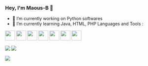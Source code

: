 ### Hey, I'm Maous-B 👋

- 🔭 I’m currently working on Python softwares
- 🌱 I’m currently learning Java, HTML, PHP
Languages and Tools :

<img src="https://cdn.jsdelivr.net/gh/devicons/devicon/icons/python/python-original.svg" width="32" height="32"/> <img src="https://cdn.jsdelivr.net/gh/devicons/devicon/icons/java/java-original.svg" width="32" height="32"/> <img src="https://cdn.jsdelivr.net/gh/devicons/devicon/icons/vscode/vscode-original.svg" width="32" height="32"/> <img src="https://cdn.jsdelivr.net/gh/devicons/devicon/icons/intellij/intellij-original.svg" width="32" height="32"/> <img src="https://cdn.jsdelivr.net/gh/devicons/devicon/icons/html5/html5-original.svg" width="32" height="32"/> <img src="https://cdn.jsdelivr.net/gh/devicons/devicon/icons/css3/css3-original.svg" width="32" height="32"/> <img src="https://cdn.jsdelivr.net/gh/devicons/devicon/icons/php/php-original.svg" width="32" height="32"/>



<img src="https://github-readme-stats.vercel.app/api?username=Maous-B&&show_icons=true&title_color=ffffff&icon_color=bb2acf&text_color=daf7dc&bg_color=151515"> <img src="https://github-readme-stats.vercel.app/api/top-langs/?username=Maous-B&&show_icons=true&title_color=ffffff&icon_color=bb2acf&text_color=daf7dc&bg_color=151515">

![](https://komarev.com/ghpvc/?username=Maous-B)
